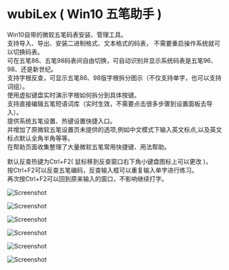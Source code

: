 # wubiLex ( Win10 五笔助手 )
Win10自带的微软五笔码表安装、管理工具。  
支持导入、导出、安装二进制格式、文本格式的码表， 不需要重启操作系统就可以切换码表。   
可在五笔86、五笔98码表间自由切换，可自动识别并显示系统码表是五笔96、98、还是新世纪。    
支持字根反查，可显示五笔86、98版字根拆分图示（不仅支持单字，也可以支持词组）。  
使用虚拟键盘实时演示字根如何拆分到具体按键。  
支持直接编辑五笔短语词库（实时生效，不需要点击很多步骤到设置面板去导入）。    
提供系统五笔设置、热键设置快捷入口。   
并增加了原微软五笔设置页未提供的选项,例如中文模式下输入英文标点,以及英文标点默认全角半角等等。    
在帮助页面收集整理了大量微软五笔常用快捷键、用法帮助。  

默认反查热键为Ctrl+F2( 鼠标移到反查窗口右下角小键盘图标上可以更改 )，  
按Ctrl+F2可以反查五笔编码，反查输入框可以重复输入单字进行练习。  
再次按Ctrl+F2可以回到原来输入的窗口，不影响继续打字。  


![Screenshot](https://github.com/aardio/wubi-lex/raw/master/screenshots/1.png)

![Screenshot](https://github.com/aardio/wubi-lex/raw/master/screenshots/2.png)

![Screenshot](https://github.com/aardio/wubi-lex/raw/master/screenshots/3.png)

![Screenshot](https://github.com/aardio/wubi-lex/raw/master/screenshots/4.png)

![Screenshot](https://github.com/aardio/wubi-lex/raw/master/screenshots/5.png)

![Screenshot](https://github.com/aardio/wubi-lex/raw/master/screenshots/6.jpg)